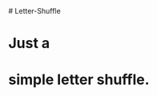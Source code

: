 <!doctype html>
<head>
</head>
<body>
# Letter-Shuffle
  <h1 class="shuffleletters"> Just a</h1> <h1 class="shuffleletters">simple letter shuffle.</h1>
</body>
</html>
